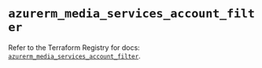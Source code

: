 # `azurerm_media_services_account_filter`

Refer to the Terraform Registry for docs: [`azurerm_media_services_account_filter`](https://registry.terraform.io/providers/hashicorp/azurerm/3.112.0/docs/resources/media_services_account_filter).
